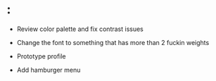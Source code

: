 # :
- Review color palette and fix contrast issues
- Change the font to something that has more than 2 fuckin weights

- Prototype profile

- Add hamburger menu